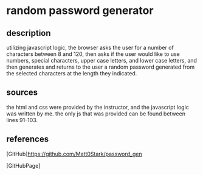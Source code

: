 # random password generator

## description
utilizing javascript logic, the browser asks the user for a number of characters between 8 and 120, then asks if the user would like to use numbers, special characters, upper case letters, and lower case letters, and then generates and returns to the user a random password generated from the selected characters at the length they indicated. 

## sources
the html and css were provided by the instructor, and the javascript logic was written by me.
the only js that was provided can be found between lines 91-103.


## references

[GitHub]https://github.com/Matt0Stark/password_gen

[GitHubPage]
